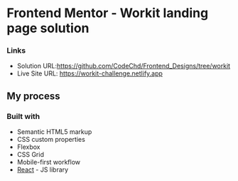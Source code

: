 # Frontend Mentor - Workit landing page solution


### Links

- Solution URL:https://github.com/CodeChd/Frontend_Designs/tree/workit
- Live Site URL: https://workit-challenge.netlify.app

## My process

### Built with

- Semantic HTML5 markup
- CSS custom properties
- Flexbox
- CSS Grid
- Mobile-first workflow
- [React](https://reactjs.org/) - JS library

